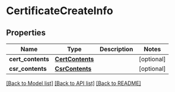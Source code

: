 # CertificateCreateInfo

## Properties
Name | Type | Description | Notes
------------ | ------------- | ------------- | -------------
**cert_contents** | [**CertContents**](CertContents.md) |  | [optional] 
**csr_contents** | [**CsrContents**](CsrContents.md) |  | [optional] 

[[Back to Model list]](../README.md#documentation-for-models) [[Back to API list]](../README.md#documentation-for-api-endpoints) [[Back to README]](../README.md)


